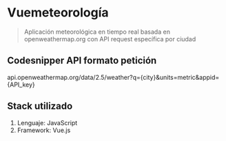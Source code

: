 # **Vuemeteorología**

> Aplicación meteorológica en tiempo real basada en openweathermap.org con API request específica por ciudad

## **Codesnipper API formato petición**

api.openweathermap.org/data/2.5/weather?q={city}&units=metric&appid={API_key}

## **Stack utilizado**

1.  Lenguaje: JavaScript 
2.  Framework: Vue.js
